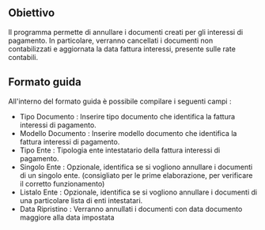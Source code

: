 ## Obiettivo

Il programma permette di annullare i documenti creati per gli interessi di pagamento.
In particolare, verranno cancellati i documenti non contabilizzati e aggiornata la data fattura interessi, presente sulle rate contabili.

## Formato guida

All'interno del formato guida è possibile compilare i seguenti campi : 
 * Tipo Documento :     Inserire tipo documento che identifica la fattura interessi di pagamento.
 * Modello Documento :  Inserire modello documento che identifica la fattura interessi di pagamento.
 * Tipo Ente :          Tipologia ente intestatario della fattura interessi di pagamento.
 * Singolo Ente :       Opzionale, identifica se si vogliono annullare i documenti di un singolo ente.
                      (consigliato per le prime elaborazione, per verificare il corretto                       funzionamento)
 * Listalo Ente :       Opzionale, identifica se si vogliono annullare i documenti di una particolare                      lista di enti intestatari.
 * Data Ripristino :    Verranno annullati i documenti con data documento maggiore alla data impostata
